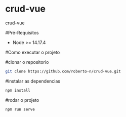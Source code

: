 # crud-vue
 crud-vue

#Pré-Requisitos

* Node >= 14.17.4

#Como executar o projeto 


#clonar o repositorio
``` bash
git clone https://github.com/roberto-n/crud-vue.git
```
#instalar as dependencias
``` bash
npm install
```
#rodar o projeto
``` bash
npm run serve    
```
